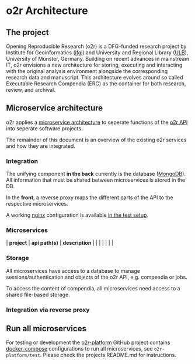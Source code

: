 # o2r Architecture

## The project

Opening Reproducible Research (o2r) is a DFG-funded research project by Institute for Geoinformatics ([ifgi](http://www.uni-muenster.de/Geoinformatics/en/)) and University and Regional Library ([ULB](http://www.ulb.uni-muenster.de/)), University of Münster, Germany. Building on recent advances in mainstream IT, o2r envisions a new architecture for storing, executing and interacting with the original analysis environment alongside the corresponding research data and manuscript. This architecture evolves around so called Executable Research Compendia (ERC) as the container for both research, review, and archival.

## Microservice architecture

o2r applies a [microservice architecture](https://en.wikipedia.org/wiki/Microservices) to seperate functions of the [o2r API](http://o2r.info/o2r-web-api) into seperate software projects.

The remainder of this document is an overview of the existing o2r services and how they are integrated.

### Integration

The unifying component **in the back** currently is the database ([MongoDB](https://www.mongodb.com)). All information that must be shared between microservices is stored in the DB.

In the **front**, a reverse proxy maps the different parts of the API to the respective microservices.

A working [nginx](https://nginx.org) configuration is available [in the test setup](https://github.com/o2r-project/o2r-platform/blob/master/test/nginx.conf).

### Microservices

| **project** | **api path(s)** | **description** |
|  | |
| | |

### Storage

All microservices have access to a database to manage sessions/authentication and objects of the o2r API, e.g. compendia or jobs. 

To access the content of compendia, all microservices need access to a shared file-based storage.

### Integration via reverse proxy

## Run all microservices

For testing or development the [o2r-platform](https://github.com/o2r-project/o2r-platform) GitHub project contains [docker-compose](https://docs.docker.com/compose/compose-file/) configurations to run all microservices, see `o2r-platform/test`. Please check the projects README.md for instructions.

